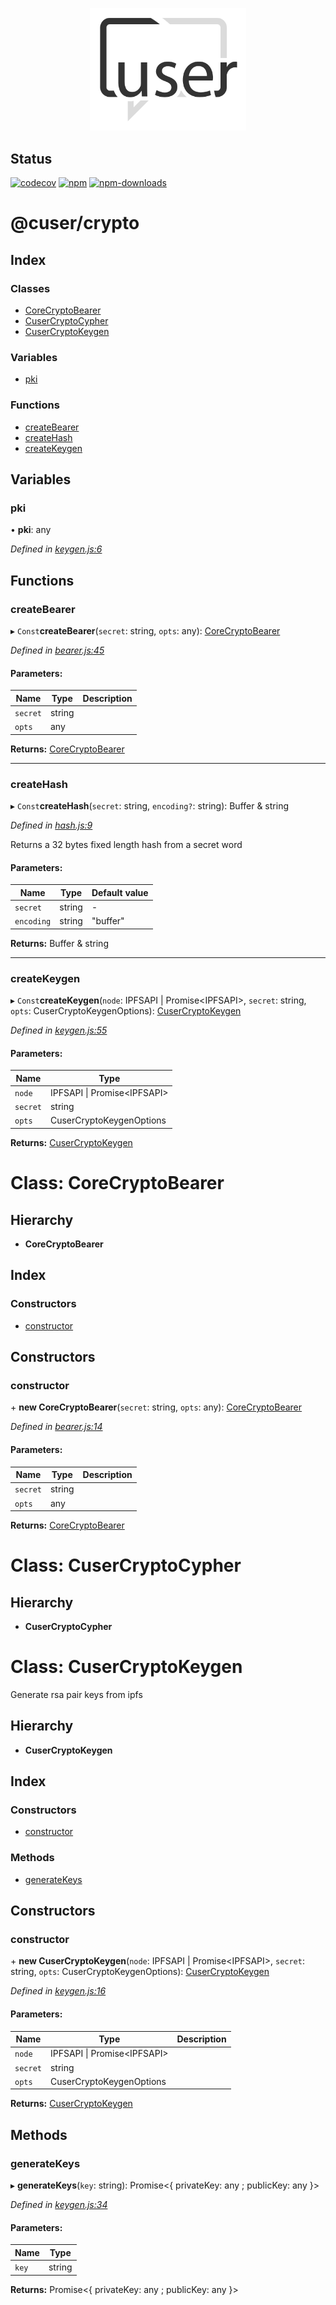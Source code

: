 <p align="center">
  <a href="./"><img width="250" src="https://raw.githubusercontent.com/rubeniskov/cuser/master/docs/logo.svg" alt="cuser logo" /></a>
</p>

## Status
[![codecov](https://codecov.io/gh/rubeniskov/cuser/branch/master/graph/badge.svg?flag=crypto)](https://codecov.io/gh/rubeniskov/cuser)
[![npm](https://img.shields.io/npm/v/@cuser/crypto.svg)](https://www.npmjs.com/package/@cuser/crypto)
[![npm-downloads](https://img.shields.io/npm/dw/@cuser/crypto)](https://www.npmjs.com/package/@cuser/crypto)


# @cuser/crypto

## Index

### Classes

* [CoreCryptoBearer](docs/classes/corecryptobearer.md)
* [CuserCryptoCypher](docs/classes/cusercryptocypher.md)
* [CuserCryptoKeygen](docs/classes/cusercryptokeygen.md)

### Variables

* [pki](docs/globals.md#pki)

### Functions

* [createBearer](docs/globals.md#createbearer)
* [createHash](docs/globals.md#createhash)
* [createKeygen](docs/globals.md#createkeygen)

## Variables

### pki

•  **pki**: any

*Defined in [keygen.js:6](https://github.com/rubeniskov/cuser/blob/79d8370/packages/crypto/keygen.js#L6)*

## Functions

### createBearer

▸ `Const`**createBearer**(`secret`: string, `opts`: any): [CoreCryptoBearer](docs/classes/corecryptobearer.md)

*Defined in [bearer.js:45](https://github.com/rubeniskov/cuser/blob/79d8370/packages/crypto/bearer.js#L45)*

#### Parameters:

Name | Type | Description |
------ | ------ | ------ |
`secret` | string |  |
`opts` | any |   |

**Returns:** [CoreCryptoBearer](docs/classes/corecryptobearer.md)

___

### createHash

▸ `Const`**createHash**(`secret`: string, `encoding?`: string): Buffer & string

*Defined in [hash.js:9](https://github.com/rubeniskov/cuser/blob/79d8370/packages/crypto/hash.js#L9)*

Returns a 32 bytes fixed length hash from a secret word

#### Parameters:

Name | Type | Default value |
------ | ------ | ------ |
`secret` | string | - |
`encoding` | string | "buffer" |

**Returns:** Buffer & string

___

### createKeygen

▸ `Const`**createKeygen**(`node`: IPFSAPI \| Promise\<IPFSAPI>, `secret`: string, `opts`: CuserCryptoKeygenOptions): [CuserCryptoKeygen](docs/classes/cusercryptokeygen.md)

*Defined in [keygen.js:55](https://github.com/rubeniskov/cuser/blob/79d8370/packages/crypto/keygen.js#L55)*

#### Parameters:

Name | Type |
------ | ------ |
`node` | IPFSAPI \| Promise\<IPFSAPI> |
`secret` | string |
`opts` | CuserCryptoKeygenOptions |

**Returns:** [CuserCryptoKeygen](docs/classes/cusercryptokeygen.md)
# Class: CoreCryptoBearer

## Hierarchy

* **CoreCryptoBearer**

## Index

### Constructors

* [constructor](docs/classes/corecryptobearer.md#constructor)

## Constructors

### constructor

\+ **new CoreCryptoBearer**(`secret`: string, `opts`: any): [CoreCryptoBearer](docs/classes/corecryptobearer.md)

*Defined in [bearer.js:14](https://github.com/rubeniskov/cuser/blob/79d8370/packages/crypto/bearer.js#L14)*

#### Parameters:

Name | Type | Description |
------ | ------ | ------ |
`secret` | string |  |
`opts` | any |   |

**Returns:** [CoreCryptoBearer](docs/classes/corecryptobearer.md)
# Class: CuserCryptoCypher

## Hierarchy

* **CuserCryptoCypher**
# Class: CuserCryptoKeygen

Generate rsa pair keys from ipfs

## Hierarchy

* **CuserCryptoKeygen**

## Index

### Constructors

* [constructor](docs/classes/cusercryptokeygen.md#constructor)

### Methods

* [generateKeys](docs/classes/cusercryptokeygen.md#generatekeys)

## Constructors

### constructor

\+ **new CuserCryptoKeygen**(`node`: IPFSAPI \| Promise\<IPFSAPI>, `secret`: string, `opts`: CuserCryptoKeygenOptions): [CuserCryptoKeygen](docs/classes/cusercryptokeygen.md)

*Defined in [keygen.js:16](https://github.com/rubeniskov/cuser/blob/79d8370/packages/crypto/keygen.js#L16)*

#### Parameters:

Name | Type | Description |
------ | ------ | ------ |
`node` | IPFSAPI \| Promise\<IPFSAPI> |  |
`secret` | string |  |
`opts` | CuserCryptoKeygenOptions |   |

**Returns:** [CuserCryptoKeygen](docs/classes/cusercryptokeygen.md)

## Methods

### generateKeys

▸ **generateKeys**(`key`: string): Promise\<{ privateKey: any ; publicKey: any  }>

*Defined in [keygen.js:34](https://github.com/rubeniskov/cuser/blob/79d8370/packages/crypto/keygen.js#L34)*

#### Parameters:

Name | Type |
------ | ------ |
`key` | string |

**Returns:** Promise\<{ privateKey: any ; publicKey: any  }>
